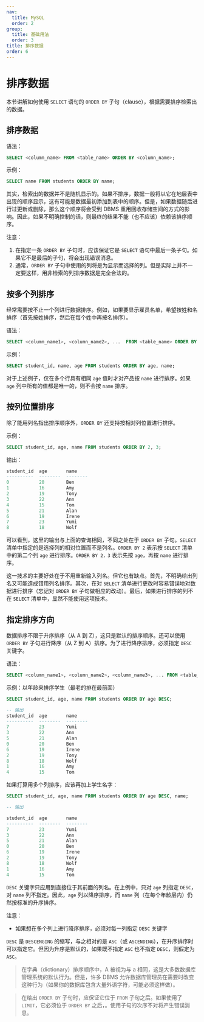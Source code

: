```yaml
---
nav:
  title: MySQL
  order: 2
group:
  title: 基础用法
  order: 3
title: 排序数据
order: 6
---
```


# 排序数据

本节讲解如何使用 `SELECT` 语句的 `ORDER BY` 子句（clause），根据需要排序检索出的数据。

## 排序数据

语法：

```sql
SELECT <column_name> FROM <table_name> ORDER BY <column_name>;
```

示例：

```sql
SELECT name FROM students ORDER BY name;
```

其实，检索出的数据并不是随机显示的。如果不排序，数据一般将以它在地层表中出现的顺序显示，这有可能是数据最初添加到表中的顺序。但是，如果数据随后进行过更新或删除，那么这个顺序将会受到 DBMS 重用回收存储空间的方式的影响。因此，如果不明确控制的话，则最终的结果不能（也不应该）依赖该排序顺序。

注意：

1. 在指定一条 `ORDER BY` 子句时，应该保证它是 `SELECT` 语句中最后一条子句。如果它不是最后的子句，将会出现错误消息。
2. 通常，`ORDER BY` 子句中使用的列将是为显示而选择的列。但是实际上并不一定要这样，用非检索的列排序数据是完全合法的。

## 按多个列排序

经常需要按不止一个列进行数据排序。例如，如果要显示雇员名单，希望按姓和名排序（首先按姓排序，然后在每个姓中再按名排序）。

语法：

```sql
SELECT <column_name1>, <column_name2>, ...  FROM <table_name> ORDER BY <column_name1>, <column_name2>, ...;
```

示例：

```sql
SELECT student_id, name, age FROM students ORDER BY age, name;
```

对于上述例子，仅在多个行具有相同 `age` 值时才对产品按 `name` 进行排序。如果 `age` 列中所有的值都是唯一的，则不会按 `name` 排序。

## 按列位置排序

除了能用列名指出排序顺序外，`ORDER BY` 还支持按相对列位置进行排序。

示例：

```sql
SELECT student_id, age, name FROM students ORDER BY 2, 3;
```

输出：

```sql
student_id  age       name
----------  --------  --------
0           20        Ben
1           16        Amy
2           19        Tony
3           22        Ann
4           15        Tom
5           21        Alan
6           19        Irene
7           23        Yumi
8           18        Wolf
```

可以看到，这里的输出与上面的查询相同，不同之处在于 `ORDER BY` 子句。`SELECT` 清单中指定的是选择列的相对位置而不是列名。`ORDER BY 2` 表示按 `SELECT` 清单中的第二个列 `age` 进行排序。`ORDER BY 2，3` 表示先按 `age`，再按 `name` 进行排序。

这一技术的主要好处在于不用重新输入列名。但它也有缺点。首先，不明确给出列名又可能造成错用列名排序。其次，在对 `SELECT` 清单进行更改时容易错误地对数据进行排序（忘记对 `ORDER BY` 子句做相应的改动）。最后，如果进行排序的列不在 `SELECT` 清单中，显然不能使用这项技术。

## 指定排序方向

数据排序不限于升序排序（从 A 到 Z），这只是默认的排序顺序。还可以使用 `ORDER BY` 子句进行降序（从 Z 到 A）排序。为了进行降序排序，必须指定 `DESC` 关键字。

语法：

```sql
SELECT <column_name1>, <column_name2>, <column_name3>, ... FROM <table_name> ORDER BY <column_name> DESC;
```

示例：以年龄来排序学生（最老的排在最前面）

```sql
SELECT student_id, age, name FROM students ORDER BY age DESC;

-- 输出
student_id  age       name
----------  --------  --------
7           23        Yumi
3           22        Ann
5           21        Alan
0           20        Ben
6           19        Irene
2           19        Tony
8           18        Wolf
1           16        Amy
4           15        Tom
```

如果打算用多个列排序，应该再加上学生名字：

```sql
SELECT student_id, age, name FROM students ORDER BY age DESC, name;

-- 输出

student_id  age       name
----------  --------  --------
7           23        Yumi
3           22        Ann
5           21        Alan
0           20        Ben
6           19        Irene
2           19        Tony
8           18        Wolf
1           16        Amy
4           15        Tom
```

`DESC` 关键字只应用到直接位于其前面的列名。在上例中，只对 `age` 列指定 `DESC`，对 `name` 列不指定。因此，`age` 列以降序排序，而 `name` 列（在每个年龄层内）仍然按标准的升序排序。

注意：

- 如果想在多个列上进行降序排序，必须对每一列指定 `DESC` 关键字

`DESC` 是 `DESCENGING` 的缩写，与之相对的是 `ASC`（或 `ASCENDING`），在升序排序时可以指定它。但因为升序是默认的，如果既不指定 `ASC` 也不指定 `DESC`，则假定为 `ASC`。

> 在字典（dictionary）排序顺序中，A 被视为与 a 相同，这是大多数数据库管理系统的默认行为。但是，许多 DBMS 允许数据库管理员在需要时改变这种行为（如果你的数据库包含大量外语字符，可能必须这样做）。

> 在给出 `ORDER BY` 子句时，应保证它位于 `FROM` 子句之后。如果使用了 `LIMIT`，它必须位于 `ORDER BY` 之后，。使用子句的次序不对将产生错误消息。

